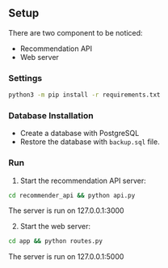 ## Setup

There are two component to be noticed:

- Recommendation API
- Web server

### Settings

```bash
python3 -m pip install -r requirements.txt
```

### Database Installation

- Create a database with PostgreSQL
- Restore the database with `backup.sql` file.
### Run 

1. Start the recommendation API server:

```bash
cd recommender_api && python api.py
``` 
The server is run on 127.0.0.1:3000

2. Start the web server:

```bash
cd app && python routes.py
``` 

The server is run on 127.0.0.1:5000